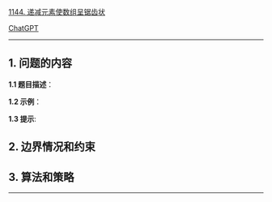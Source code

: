 [1144. 递减元素使数组呈锯齿状](https://leetcode.cn/problems/decrease-elements-to-make-array-zigzag)

[ChatGPT](chat.openai.com)

---

## 1. 问题的内容
**1.1 题目描述**：

**1.2 示例**：

**1.3 提示**:

## 2. 边界情况和约束


## 3. 算法和策略

---

